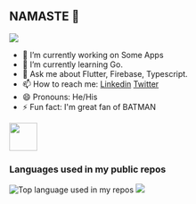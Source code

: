 ## NAMASTE 🙏

   ![](https://komarev.com/ghpvc/?username=gjj2019&color=brightgreen&style=flat)

- 🔭 I’m currently working on Some Apps
- 🌱 I’m currently learning Go.
- 💬 Ask me about Flutter, Firebase, Typescript.
- 📫 How to reach me:  [Linkedin](https://www.linkedin.com/in/gaurav-jajoo-9847b01a5/) [Twitter](https://twitter.com/gjj2019) 
- 😄 Pronouns: He/His
- ⚡ Fun fact: I'm great fan of BATMAN
 <img src="https://media.giphy.com/media/QXPtPqPaitlJH3DTJg/source.gif" width="50">

### Languages used in my public repos
<img width="" src="https://github-readme-stats.vercel.app/api/top-langs/?username=gjj2019&layout=compact&hide_title=1&card_width=300" alt="Top language used in my repos" />
</div>


<img src="https://github-readme-stats.vercel.app/api?username=gjj2019&&show_icons=true&title_color=ffffff&icon_color=bb2acf&text_color=daf7dc&bg_color=191919">
